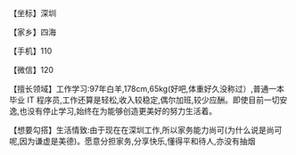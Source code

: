 【坐标】深圳

【家乡】四海

【手机】110

【微信】120

【擅长领域】工作学习:97年白羊,178cm,65kg(好吧,体重好久没称过）,普通一本毕业 IT 程序员,工作还算是轻松,收入较稳定,偶尔加班,较少应酬。即使目前一切安逸,也没有停止学习,始终在为能够创造更美好的努力生活着。

【想要勾搭】生活情致:由于现在在深圳工作,所以家务能力尚可(为什么说是尚可呢,因为谦虚是美德)。愿意分担家务,分享快乐,懂得平和待人,亦没有抽烟